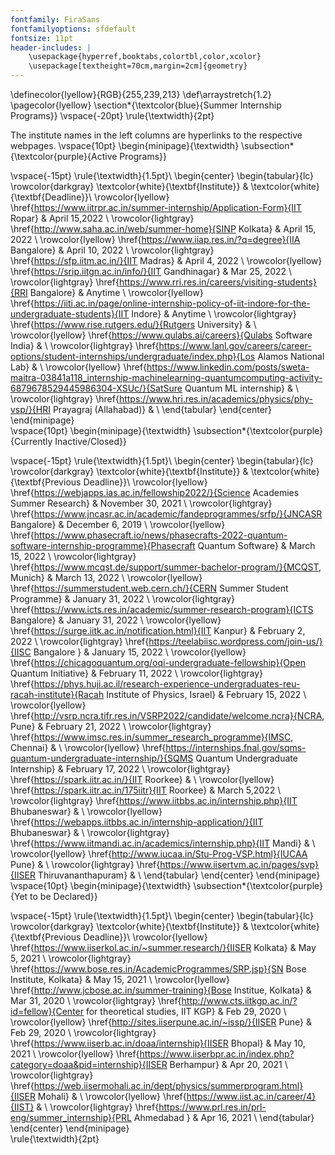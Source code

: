 ```yaml
---
fontfamily: FiraSans
fontfamilyoptions: sfdefault
fontsize: 11pt
header-includes: |
	\usepackage{hyperref,booktabs,colortbl,color,xcolor}
	\usepackage[textheight=70cm,margin=2cm]{geometry}
---
```

\definecolor{lyellow}{RGB}{255,239,213}
\def\arraystretch{1.2}
\pagecolor{lyellow}
\section*{\textcolor{blue}{Summer Internship Programs}}
\vspace{-20pt}
\rule{\textwidth}{2pt}

The institute names in the left columns are hyperlinks to the respective webpages.
\vspace{10pt}
\begin{minipage}{\textwidth}
\subsection*{\textcolor{purple}{Active Programs}}

\vspace{-15pt}
\rule{\textwidth}{1.5pt}\\
\begin{center}
\begin{tabular}{lc}
\rowcolor{darkgray}
\textcolor{white}{\textbf{Institute}} & \textcolor{white}{\textbf{Deadline}}\\
\rowcolor{lyellow}
\href{https://www.iitrpr.ac.in/summer-internship/Application-Form}{IIT Ropar} & April 15,2022 \\
\rowcolor{lightgray}
\href{http://www.saha.ac.in/web/summer-home}{SINP Kolkata} & April 15, 2022 \\
\rowcolor{lyellow}
\href{https://www.iiap.res.in/?q=degree}{IIA Bangalore} & April 10, 2022 \\
\rowcolor{lightgray}
\href{https://sfp.iitm.ac.in/}{IIT Madras} & April 4, 2022 \\
\rowcolor{lyellow}
\href{https://srip.iitgn.ac.in/info/}{IIT Gandhinagar} & Mar 25, 2022 \\
\rowcolor{lightgray}
\href{https://www.rri.res.in/careers/visiting-students}{RRI Bangalore} & Anytime \\
\rowcolor{lyellow}
\href{https://iiti.ac.in/page/online-internship-policy-of-iit-indore-for-the-undergraduate-students}{IIT Indore} & Anytime \\
\rowcolor{lightgray}
\href{https://www.rise.rutgers.edu/}{Rutgers University} &  \\
\rowcolor{lyellow}
\href{https://www.qulabs.ai/careers}{Qulabs Software India} &  \\
\rowcolor{lightgray}
\href{https://www.lanl.gov/careers/career-options/student-internships/undergraduate/index.php}{Los Alamos National Lab} &  \\
\rowcolor{lyellow}
\href{https://www.linkedin.com/posts/sweta-maitra-03841a118_internship-machinelearning-quantumcomputing-activity-6879678529445986304-XSUc/}{SatSure Quantum ML internship} &  \\
\rowcolor{lightgray}
\href{https://www.hri.res.in/academics/physics/phy-vsp/}{HRI Prayagraj (Allahabad)} &  \\
\end{tabular}
\end{center}
\end{minipage}\
\vspace{10pt}
\begin{minipage}{\textwidth}
\subsection*{\textcolor{purple}{Currently Inactive/Closed}}

\vspace{-15pt}
\rule{\textwidth}{1.5pt}\\
\begin{center}
\begin{tabular}{lc}
\rowcolor{darkgray}
\textcolor{white}{\textbf{Institute}} & \textcolor{white}{\textbf{Previous Deadline}}\\
\rowcolor{lyellow}
\href{https://webjapps.ias.ac.in/fellowship2022/}{Science Academies Summer Research} & November 30, 2021 \\
\rowcolor{lightgray}
\href{https://www.jncasr.ac.in/academic/fandeprogrammes/srfp/}{JNCASR Bangalore} & December 6, 2019 \\
\rowcolor{lyellow}
\href{https://www.phasecraft.io/news/phasecrafts-2022-quantum-software-internship-programme}{Phasecraft Quantum Software} & March 15, 2022 \\
\rowcolor{lightgray}
\href{https://www.mcqst.de/support/summer-bachelor-program/}{MCQST, Munich} & March 13, 2022 \\
\rowcolor{lyellow}
\href{https://summerstudent.web.cern.ch/}{CERN Summer Student Programme} & January 31, 2022 \\
\rowcolor{lightgray}
\href{https://www.icts.res.in/academic/summer-research-program}{ICTS Bangalore} & January 31, 2022 \\
\rowcolor{lyellow}
\href{https://surge.iitk.ac.in/notification.html}{IIT Kanpur} & February 2, 2022 \\
\rowcolor{lightgray}
\href{https://teelabiisc.wordpress.com/join-us/}{IISC Bangalore } & January 15, 2022 \\
\rowcolor{lyellow}
\href{https://chicagoquantum.org/oqi-undergraduate-fellowship}{Open Quantum Initiative} & February 11, 2022 \\
\rowcolor{lightgray}
\href{https://phys.huji.ac.il/research-experience-undergraduates-reu-racah-institute}{Racah Institute of Physics, Israel} & February 15, 2022 \\
\rowcolor{lyellow}
\href{http://vsrp.ncra.tifr.res.in/VSRP2022/candidate/welcome.ncra}{NCRA, Pune} & February 21, 2022 \\
\rowcolor{lightgray}
\href{https://www.imsc.res.in/summer_research_programme}{IMSC, Chennai} &  \\
\rowcolor{lyellow}
\href{https://internships.fnal.gov/sqms-quantum-undergraduate-internship/}{SQMS Quantum Undergraduate Internship} & February 17, 2022 \\
\rowcolor{lightgray}
\href{https://spark.iitr.ac.in/}{IIT Roorkee} &  \\
\rowcolor{lyellow}
\href{https://spark.iitr.ac.in/175iitr}{IIT Roorkee} & March 5,2022 \\
\rowcolor{lightgray}
\href{https://www.iitbbs.ac.in/internship.php}{IIT Bhubaneswar} &  \\
\rowcolor{lyellow}
\href{https://webapps.iitbbs.ac.in/internship-application/}{IIT Bhubaneswar} &  \\
\rowcolor{lightgray}
\href{https://www.iitmandi.ac.in/academics/internship.php}{IIT Mandi} &  \\
\rowcolor{lyellow}
\href{http://www.iucaa.in/Stu-Prog-VSP.html}{IUCAA Pune} &  \\
\rowcolor{lightgray}
\href{https://www.iisertvm.ac.in/pages/svp}{IISER Thiruvananthapuram} &  \\
\end{tabular}
\end{center}
\end{minipage}\
\vspace{10pt}
\begin{minipage}{\textwidth}
\subsection*{\textcolor{purple}{Yet to be Declared}}

\vspace{-15pt}
\rule{\textwidth}{1.5pt}\\
\begin{center}
\begin{tabular}{lc}
\rowcolor{darkgray}
\textcolor{white}{\textbf{Institute}} & \textcolor{white}{\textbf{Previous Deadline}}\\
\rowcolor{lyellow}
\href{https://www.iiserkol.ac.in/~summer.research/}{IISER Kolkata} & May 5, 2021 \\
\rowcolor{lightgray}
\href{https://www.bose.res.in/AcademicProgrammes/SRP.jsp}{SN Bose Institute, Kolkata} & May 15, 2021 \\
\rowcolor{lyellow}
\href{http://www.jcbose.ac.in/summer-training}{Bose Institue, Kolkata} & Mar 31, 2020 \\
\rowcolor{lightgray}
\href{http://www.cts.iitkgp.ac.in/?id=fellow}{Center for theoretical studies,  IIT KGP} & Feb 29, 2020 \\
\rowcolor{lyellow}
\href{http://sites.iiserpune.ac.in/~issp/}{IISER Pune} & Feb 29, 2020 \\
\rowcolor{lightgray}
\href{https://www.iiserb.ac.in/doaa/internship}{IISER Bhopal} & May 10, 2021 \\
\rowcolor{lyellow}
\href{https://www.iiserbpr.ac.in/index.php?category=doaa&pid=internship}{IISER Berhampur} & Apr 20, 2021 \\
\rowcolor{lightgray}
\href{https://web.iisermohali.ac.in/dept/physics/summerprogram.html}{IISER Mohali} &  \\
\rowcolor{lyellow}
\href{https://www.iist.ac.in/career/4}{IIST} &  \\
\rowcolor{lightgray}
\href{https://www.prl.res.in/prl-eng/summer_internship}{PRL Ahmedabad } & Apr 16, 2021 \\
\end{tabular}
\end{center}
\end{minipage}\
\rule{\textwidth}{2pt}
